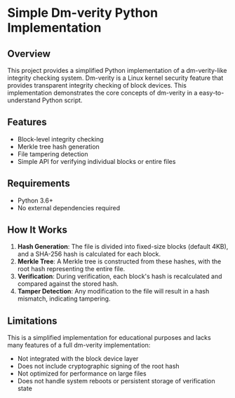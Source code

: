# Simple Dm-verity Python Implementation

## Overview

This project provides a simplified Python implementation of a dm-verity-like integrity checking system. Dm-verity is a Linux kernel security feature that provides transparent integrity checking of block devices. This implementation demonstrates the core concepts of dm-verity in a easy-to-understand Python script.

## Features

- Block-level integrity checking
- Merkle tree hash generation
- File tampering detection
- Simple API for verifying individual blocks or entire files

## Requirements

- Python 3.6+
- No external dependencies required

## How It Works

1. **Hash Generation**: The file is divided into fixed-size blocks (default 4KB), and a SHA-256 hash is calculated for each block.
2. **Merkle Tree**: A Merkle tree is constructed from these hashes, with the root hash representing the entire file.
3. **Verification**: During verification, each block's hash is recalculated and compared against the stored hash.
4. **Tamper Detection**: Any modification to the file will result in a hash mismatch, indicating tampering.

## Limitations

This is a simplified implementation for educational purposes and lacks many features of a full dm-verity implementation:

- Not integrated with the block device layer
- Does not include cryptographic signing of the root hash
- Not optimized for performance on large files
- Does not handle system reboots or persistent storage of verification state
